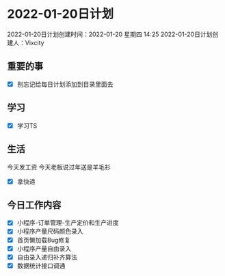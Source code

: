# 2022-01-20日计划

2022-01-20日计划创建时间：2022-01-20 星期四  14:25
2022-01-20日计划创建人：Vixcity

## 重要的事
- [x] 别忘记给每日计划添加到目录里面去

## 学习
- [x] 学习TS

## 生活
今天发工资
今天老板说过年送是羊毛衫
- [x] 拿快递


## 今日工作内容
- [x] 小程序-订单管理-生产定价和生产进度
- [x] 小程序产量尺码颜色录入
- [x] 首页懒加载Bug修复
- [x] 小程序产量自由录入
- [x] 自由录入递归补齐算法
- [x] 数据统计接口调通